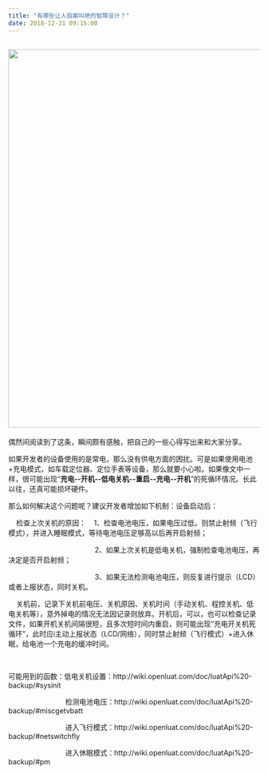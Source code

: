 ```yaml
---
title: "有哪些让人拍案叫绝的智障设计？"
date: 2018-12-31 09:15:00
---
```


<h2><img style="width: 757.5px;" src="http://oldask.openluat.com/image/show/attachments-2018-12-C1fuK8NH5c2969f1daa70.png" class="img-responsive"></h2><p>偶然间阅读到了这条，瞬间颇有感触，把自己的一些心得写出来和大家分享。</p><p>如果开发者的设备使用的是常电，那么没有供电方面的困扰。可是如果使用电池+充电模式，如车载定位器、定位手表等设备，那么就要小心啦。如果像文中一样，很可能出现“<b>充电--开机--低电关机--重启--充电--开机</b>”的死循环情况。长此以往，还真可能损坏硬件。</p><p>那么如何解决这个问题呢？建议开发者增加如下机制：设备启动后：</p><p>&nbsp;&nbsp;&nbsp; 检查上次关机的原因：&nbsp;&nbsp;&nbsp;&nbsp;1、检查电池电压，如果电压过低，则禁止射频（飞行模式），并进入睡眠模式，等待电池电压足够高以后再开启射频；</p><p>&nbsp;&nbsp;&nbsp;&nbsp;&nbsp;&nbsp;&nbsp;&nbsp;&nbsp;&nbsp;&nbsp;&nbsp;&nbsp;&nbsp;&nbsp;&nbsp;&nbsp;&nbsp;&nbsp;&nbsp;&nbsp;&nbsp;&nbsp;&nbsp;&nbsp;&nbsp;&nbsp;&nbsp;&nbsp;&nbsp;&nbsp;&nbsp;&nbsp;&nbsp;&nbsp;&nbsp;&nbsp;&nbsp;&nbsp;&nbsp;&nbsp;&nbsp;&nbsp; 2、如果上次关机是低电关机，强制检查电池电压，再决定是否开启射频；</p><p>&nbsp;&nbsp;&nbsp;&nbsp;&nbsp;&nbsp;&nbsp;&nbsp;&nbsp;&nbsp;&nbsp;&nbsp;&nbsp;&nbsp;&nbsp;&nbsp;&nbsp;&nbsp;&nbsp;&nbsp;&nbsp;&nbsp;&nbsp;&nbsp;&nbsp;&nbsp;&nbsp;&nbsp;&nbsp;&nbsp;&nbsp;&nbsp;&nbsp;&nbsp;&nbsp;&nbsp;&nbsp;&nbsp;&nbsp;&nbsp;&nbsp;&nbsp;&nbsp; 3、如果无法检测电池电压，则反复进行提示（LCD）或者上报状态，同时关机。</p><p>&nbsp;&nbsp;&nbsp; 关机前，记录下关机前电压、关机原因、关机时间（手动关机、程控关机、低电关机等），意外掉电的情况无法因记录则放弃。开机后，可以，也可以检查记录文件，如果开机关机间隔很短，且多次短时间内重启，则可能出现“充电开关机死循环”，此时应i主动上报状态（LCD/网络），同时禁止射频（飞行模式）+进入休眠，给电池一个充电的缓冲时间。</p><p><br></p><p>可能用到的函数：低电关机设置：http://wiki.openluat.com/doc/luatApi%20-backup/#sysinit</p><p>&nbsp;&nbsp;&nbsp;&nbsp;&nbsp;&nbsp;&nbsp;&nbsp;&nbsp;&nbsp;&nbsp;&nbsp;&nbsp;&nbsp;&nbsp;&nbsp;&nbsp;&nbsp;&nbsp;&nbsp;&nbsp;&nbsp;&nbsp;&nbsp;&nbsp;&nbsp;&nbsp;&nbsp; 检测电池电压：http://wiki.openluat.com/doc/luatApi%20-backup/#miscgetvbatt</p><p>&nbsp;&nbsp;&nbsp;&nbsp;&nbsp;&nbsp;&nbsp;&nbsp;&nbsp;&nbsp;&nbsp;&nbsp;&nbsp;&nbsp;&nbsp;&nbsp;&nbsp;&nbsp;&nbsp;&nbsp;&nbsp;&nbsp;&nbsp;&nbsp;&nbsp;&nbsp;&nbsp;&nbsp; 进入飞行模式：http://wiki.openluat.com/doc/luatApi%20-backup/#netswitchfly</p><p>&nbsp;&nbsp;&nbsp;&nbsp;&nbsp;&nbsp;&nbsp;&nbsp;&nbsp;&nbsp;&nbsp;&nbsp;&nbsp;&nbsp;&nbsp;&nbsp;&nbsp;&nbsp;&nbsp;&nbsp;&nbsp;&nbsp;&nbsp;&nbsp;&nbsp;&nbsp;&nbsp;&nbsp; 进入休眠模式：http://wiki.openluat.com/doc/luatApi%20-backup/#pm<br></p>